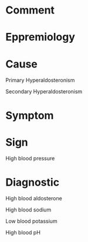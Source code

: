# Comment

# Eppremiology

# Cause

Primary Hyperaldosteronism

Secondary Hyperaldosteronism

# Symptom

# Sign

High blood pressure

# Diagnostic

High blood aldosterone

High blood sodium

Low blood potassium

High blood pH
